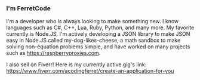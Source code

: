 ### I'm FerretCode

I'm a developer who is always looking to make something new. I know languages such as C#, C++, Lua, Ruby, Python, and many more. My favorite currently is Node.JS.
I'm actively developing a JSON library to make JSON easy in Node.JS called my-dog-likes-cheese, a math sandbox to make solving non-equation problems simple, and have worked on many projects such as https://raspberryproxies.com.

I also sell on Fiverr! Here is my currently active gig's link:
https://www.fiverr.com/acodingferret/create-an-application-for-you
